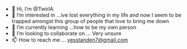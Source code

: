 - 👋 Hi, I’m @TwirlA
- 👀 I’m interested in ...ive lost everything in my life and now I seem to be trapped amongst this group of people that love to bring me down  
- 🌱 I’m currently learning ...how to be my own person
- 💞️ I’m looking to collaborate on ... Very unsure 
- 📫 How to reach me ... yesstanden7@gmail.com

<!---
TwirlA/TwirlA is a ✨ special ✨ repository because its `README.md` (this file) appears on your GitHub profile.
You can click the Preview link to take a look at your changes.
--->
